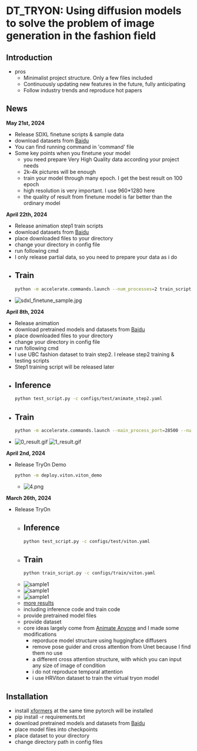 # DT_TRYON: Using diffusion models to solve the problem of image generation in the fashion field

## Introduction
- pros
  - Minimalist project structure. Only a few files included
  - Continuously updating new features in the future, fully anticipating
  - Follow industry trends and reproduce hot papers
## News

**May 21st, 2024**
- Release SDXL finetune scripts & sample data
- download datasets from [Baidu](https://pan.baidu.com/s/1VQM3Ymyw92qRVs8RWrB_qg?pwd=5556)
- You can find running command in 'command' file
- Some key points when you finetune your model
  - you need prepare Very High Quality data according your project needs
  - 2k-4k pictures will be enough
  - train your model through many epoch. I get the best result on 100 epoch
  - high resolution is very important. I use 960*1280 here
  - the quality of result from finetune model is far better than the ordinary model
  
**April 22th, 2024**
- Release animation step1 train scripts
- download datasets from [Baidu](https://pan.baidu.com/s/1VQM3Ymyw92qRVs8RWrB_qg?pwd=5556)
- place downloaded files to your directory
- change your directory in config file
- run following cmd
- I only release partial data, so you need to prepare your data as i do
- ## Train
  ```bash
  python -m accelerate.commands.launch --num_processes=2 train_script.py -c configs/train/animate_step1.yaml
  ```
- ![sdxl_finetune_sample.jpg](assets%2Fsdxl_finetune_sample.jpg)

**April 8th, 2024**
- Release animation
- download pretrained models and datasets from [Baidu](https://pan.baidu.com/s/1VQM3Ymyw92qRVs8RWrB_qg?pwd=5556)
- place downloaded files to your directory
- change your directory in config file
- run following cmd
- I use UBC fashion dataset to train step2. I release step2 training & testing scripts
- Step1 training script will be released later
- ## Inference
    ```bash
    python test_script.py -c configs/test/animate_step2.yaml
    ```
- ## Train
  ```bash
  python -m accelerate.commands.launch --main_process_port=28500 --num_processes=2 train_script.py -c configs/train/animate_step2.yaml
  ```
- ![0_result.gif](assets%2F0_result.gif) ![1_result.gif](assets%2F1_result.gif)

**April 2nd, 2024**
- Release TryOn Demo
  ```bash
  python -m deploy.viton.viton_demo
  ```
  - ![4.png](assets%2F4.png)


**March 26th, 2024**
- Release TryOn
  - ## Inference
    ```bash
    python test_script.py -c configs/test/viton.yaml
    ```
  - ## Train
    ```bash
    python train_script.py -c configs/train/viton.yaml
    ```
  - ![sample1](assets/00001.jpg)
  - ![sample1](assets/00002.jpg)
  - ![sample1](assets/00003.jpg)
  - [more results](https://pan.baidu.com/s/1VQM3Ymyw92qRVs8RWrB_qg?pwd=5556)
  - including inference code and train code
  - provide pretrained model files
  - provide dataset
  - core ideas largely come from [Animate Anyone](https://humanaigc.github.io/animate-anyone/) and I made some modifications
    - reporduce model structure using huggingface diffusers
    - remove pose guider and cross attention from Unet because I find them no use
    - a different cross attention structure, with which you can input any size of image of condition
    - i do not reproduce temporal attention 
    - i use HRViton dataset to train the virtual tryon model


## Installation
- install [xformers](https://github.com/facebookresearch/xformers) at the same time pytorch will be installed
- pip install -r requirements.txt
- download pretrained models and datasets from [Baidu](https://pan.baidu.com/s/1VQM3Ymyw92qRVs8RWrB_qg?pwd=5556)
- place model files into checkpoints
- place dataset to your directory
- change directory path in config files